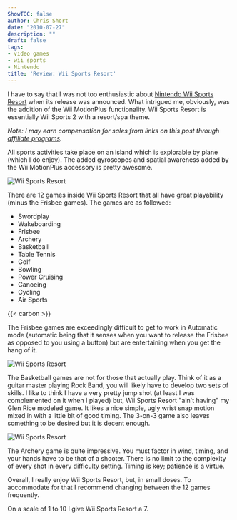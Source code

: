 ```yaml
---
ShowTOC: false
author: Chris Short
date: "2010-07-27"
description: ""
draft: false
tags:
- video games
- wii sports
- Nintendo
title: 'Review: Wii Sports Resort'
---
```


I have to say that I was not too enthusiastic about [Nintendo Wii Sports Resort](https://amzn.to/2Zb2oGO) when its release was announced. What intrigued me, obviously, was the addition of the Wii MotionPlus functionality. Wii Sports Resort is essentially Wii Sports 2 with a resort/spa theme.

*Note: I may earn compensation for sales from links on this post through [affiliate programs](/terms#affiliate-link-policy).*


All sports activities take place on an island which is explorable by plane (which I do enjoy).  The added gyroscopes and spatial awareness added by the Wii MotionPlus accessory is pretty awesome.

![Wii Sports Resort](https://shortcdn.com/chrisshort/wii-sports-resort-01.jpg#center)

There are 12 games inside Wii Sports Resort that all have great playability (minus the Frisbee games).  The games are as followed:

* Swordplay
* Wakeboarding
* Frisbee
* Archery
* Basketball
* Table Tennis
* Golf
* Bowling
* Power Cruising
* Canoeing
* Cycling
* Air Sports

{{< carbon >}}

The Frisbee games are exceedingly difficult to get to work in Automatic mode (automatic being that it senses when you want to release the Frisbee as opposed to you using a button) but are entertaining when you get the hang of it.

![Wii Sports Resort](https://shortcdn.com/chrisshort/wii-sports-resort-02.jpg#center)

The Basketball games are not for those that actually play.  Think of it as a guitar master playing Rock Band, you will likely have to develop two sets of skills.  I like to think I have a very pretty jump shot (at least I was complemented on it when I played) but, Wii Sports Resort "ain't having" my Glen Rice modeled game.  It likes a nice simple, ugly wrist snap motion mixed in with a little bit of good timing.  The 3-on-3 game also leaves something to be desired but it is decent enough.

![Wii Sports Resort](https://shortcdn.com/chrisshort/wii-sports-resort-03.jpg#center)

The Archery game is quite impressive.  You must factor in wind, timing, and your hands have to be that of a shooter.  There is no limit to the complexity of every shot in every difficulty setting.  Timing is key; patience is a virtue.

Overall, I really enjoy Wii Sports Resort, but, in small doses.  To accommodate for that I recommend changing between the 12 games frequently.

On a scale of 1 to 10 I give Wii Sports Resort a 7.
